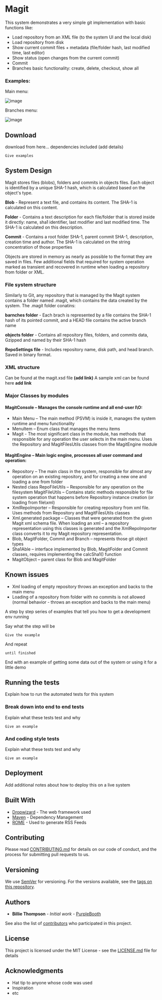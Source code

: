 # Magit

This system demonstrates a very simple git implementation with basic functions like:

- Load repository from an XML file (to the system UI and the local disk)
- Load repository from disk
- Show current commit files + metadata (file/folder hash, last modified time, last editor)
- Show status (open changes from the current commit)
- Commit
- Branches basic functionality: create, delete, checkout, show all

### Examples:

Main menu:

![image](https://i.ibb.co/KhmkWrq/mainMenu.jpg)

Branches menu:

![image](https://i.ibb.co/nmyjmmF/branches-Info.jpg)



## Download

download from here... dependencies included (add details)

```
Give examples
```


## System Design

Magit stores files (blobs), folders and commits in objects files. Each object is identified by a unique SHA-1 hash, which is calculated based on the object's type.

**Blob** - Represent a text file, and contains its content. The SHA-1 is calculated on this content.

**Folder** - Contains a text description for each file/folder that is stored inside it directly: name, sha1 identifier, last modifier and last modified time. The SHA-1 is calculated on this description.

**Commit** - Contains a root folder SHA-1, parent commit SHA-1, description, creation time and author. The SHA-1 is calculated on the string concentration of those properties 


Objects are stored in memory as nearly as possible to the format they are saved in files. Few additional fields that required for system operation marked as transient and recovered in runtime when loading a repository from folder or XML.


### File system structure
Similarly to Git, any repository that is managed by the Magit system contains a folder named .magit, which contains the data created by the system. The .magit folder conatins:

**barnches folder** - Each brach is represented by a file contains the SHA-1 hash of its pointed commit, and a HEAD file contains the active branch name


**objects folder** - Contains all repository files, folders, and commits data, Gzipped and named by their SHA-1 hash 

**RepoSettings file** - Includes repository name, disk path, and head branch. Saved in binary format. 


### XML structure
Can be found at the magit.xsd file **(add link)**
A sample xml can be found here **add link**

### Major Classes by modules

#### MagitConsole – Manages the console runtime and all end-user I\O:
- Main Menu – The main method (PSVM) is inside it, manages the system runtime and menu functionality
- MenuItem – Enum class that manages the menu items
- Magit - The most significant class in the module, has methods that responsible for any operation the user selects in the main menu. Uses the Repository and MagitFilesUtils classes from the MagitEngine module

#### MagitEngine – Main logic engine, processes all user command and operation:
- Repository – The main class in the system, responsible for almost any operation on an existing repository, and for creating a new one and loading a one from folder
- Nested class RepoFileUtils – Responsible for any operation on the filesystem
MagitFileUtils – Contains static methods responsible for file system operation that happens before Repository instance creation (or loading from file\xml)
- XmlRepoImporter – Responsible for creating repository from xml file. Uses methods from Repository and MagitFilesUtils classes
- Xml.generated package – Classes that were generated from the given Magit xml schema file. When loading an xml – a repository representation using this classes is generated and the XmlRepoImporter class converts it to my Magit repository representation.
- Blob, MagitFolder, Commit and Branch – represents those git object types
- Sha1Able – interface implemented by Blob, MagitFolder and Commit classes, requires implementing the calcSha1() function
- MagitObject – parent class for Blob and MagitFolder


## Known issues
- Xml loading of empty repository throws an exception and backs to the main menu
- Loading of a repository from folder with no commits is not allowed (normal behavior - throws an exception and backs to the main menu)


















A step by step series of examples that tell you how to get a development env running

Say what the step will be

```
Give the example
```

And repeat

```
until finished
```

End with an example of getting some data out of the system or using it for a little demo

## Running the tests

Explain how to run the automated tests for this system

### Break down into end to end tests

Explain what these tests test and why

```
Give an example
```

### And coding style tests

Explain what these tests test and why

```
Give an example
```

## Deployment

Add additional notes about how to deploy this on a live system

## Built With

* [Dropwizard](http://www.dropwizard.io/1.0.2/docs/) - The web framework used
* [Maven](https://maven.apache.org/) - Dependency Management
* [ROME](https://rometools.github.io/rome/) - Used to generate RSS Feeds

## Contributing

Please read [CONTRIBUTING.md](https://gist.github.com/PurpleBooth/b24679402957c63ec426) for details on our code of conduct, and the process for submitting pull requests to us.

## Versioning

We use [SemVer](http://semver.org/) for versioning. For the versions available, see the [tags on this repository](https://github.com/your/project/tags). 

## Authors

* **Billie Thompson** - *Initial work* - [PurpleBooth](https://github.com/PurpleBooth)

See also the list of [contributors](https://github.com/your/project/contributors) who participated in this project.

## License

This project is licensed under the MIT License - see the [LICENSE.md](LICENSE.md) file for details

## Acknowledgments

* Hat tip to anyone whose code was used
* Inspiration
* etc
